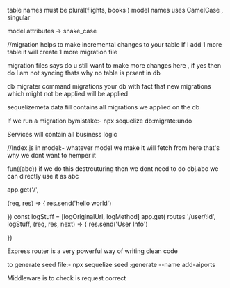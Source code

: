 table names must be plural(flights, books )
 model names uses CamelCase , singular 

 model attributes -> snake_case
 
//migration helps to make incremental changes to your table
If I add 1 more table it will create 1 more migration file 

migration files says do u still want to make more changes here , if yes then do I am not syncing thats why no table is prsent in db 

db migrater command migrations your db with fact that new migrations which might not be applied will be applied 

sequelizemeta data fill contains all migrations we applied on the db 

If we run a migration bymistake:- npx sequelize db:migrate:undo


Services will contain all business logic


//Index.js in model:- whatever model we make it will fetch from here that's why we dont want to hemper it

fun({abc}) if we do this destrcuturing then we dont need to do obj.abc we can directly use it as abc

app.get('/',
<!-- this part is controller :-// -->
 (req, res) => {
  res.send('hello world')
  <!--  -->
})
                  <!-- Middle wares  -->
const logStuff = [logOriginalUrl, logMethod]
app.get( routes '/user/:id', logStuff, (req, res, next) => {
  res.send('User Info')
  <!-- controller -->
})




Express router is a very powerful way of writing clean code
<!-- xcopy C:\source D:\destination /E  to copy folder  -->


<!-- Seeders can Help to put some starting data  -->

to generate seed file:-
npx sequelize seed :generate --name add-aiports


Middleware is to check is request correct
